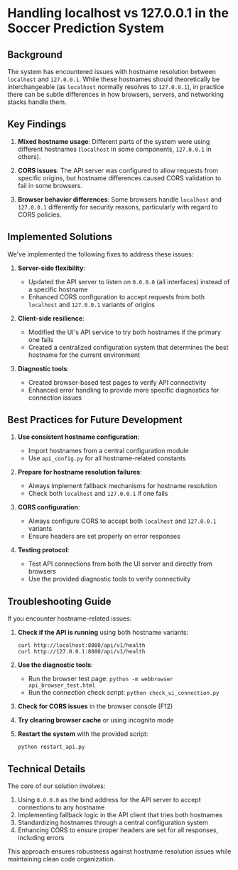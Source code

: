 # Handling localhost vs 127.0.0.1 in the Soccer Prediction System

## Background

The system has encountered issues with hostname resolution between `localhost` and `127.0.0.1`. While these hostnames should theoretically be interchangeable (as `localhost` normally resolves to `127.0.0.1`), in practice there can be subtle differences in how browsers, servers, and networking stacks handle them.

## Key Findings

1. **Mixed hostname usage**: Different parts of the system were using different hostnames (`localhost` in some components, `127.0.0.1` in others).

2. **CORS issues**: The API server was configured to allow requests from specific origins, but hostname differences caused CORS validation to fail in some browsers.

3. **Browser behavior differences**: Some browsers handle `localhost` and `127.0.0.1` differently for security reasons, particularly with regard to CORS policies.

## Implemented Solutions

We've implemented the following fixes to address these issues:

1. **Server-side flexibility**:
   - Updated the API server to listen on `0.0.0.0` (all interfaces) instead of a specific hostname
   - Enhanced CORS configuration to accept requests from both `localhost` and `127.0.0.1` variants of origins

2. **Client-side resilience**:
   - Modified the UI's API service to try both hostnames if the primary one fails
   - Created a centralized configuration system that determines the best hostname for the current environment

3. **Diagnostic tools**:
   - Created browser-based test pages to verify API connectivity
   - Enhanced error handling to provide more specific diagnostics for connection issues

## Best Practices for Future Development

1. **Use consistent hostname configuration**:
   - Import hostnames from a central configuration module
   - Use `api_config.py` for all hostname-related constants

2. **Prepare for hostname resolution failures**:
   - Always implement fallback mechanisms for hostname resolution
   - Check both `localhost` and `127.0.0.1` if one fails

3. **CORS configuration**:
   - Always configure CORS to accept both `localhost` and `127.0.0.1` variants
   - Ensure headers are set properly on error responses

4. **Testing protocol**:
   - Test API connections from both the UI server and directly from browsers
   - Use the provided diagnostic tools to verify connectivity

## Troubleshooting Guide

If you encounter hostname-related issues:

1. **Check if the API is running** using both hostname variants:
   ```
   curl http://localhost:8080/api/v1/health
   curl http://127.0.0.1:8080/api/v1/health
   ```

2. **Use the diagnostic tools**:
   - Run the browser test page: `python -m webbrowser api_browser_test.html`
   - Run the connection check script: `python check_ui_connection.py`

3. **Check for CORS issues** in the browser console (F12)

4. **Try clearing browser cache** or using incognito mode

5. **Restart the system** with the provided script:
   ```
   python restart_api.py
   ```

## Technical Details

The core of our solution involves:

1. Using `0.0.0.0` as the bind address for the API server to accept connections to any hostname
2. Implementing fallback logic in the API client that tries both hostnames
3. Standardizing hostnames through a central configuration system
4. Enhancing CORS to ensure proper headers are set for all responses, including errors

This approach ensures robustness against hostname resolution issues while maintaining clean code organization. 